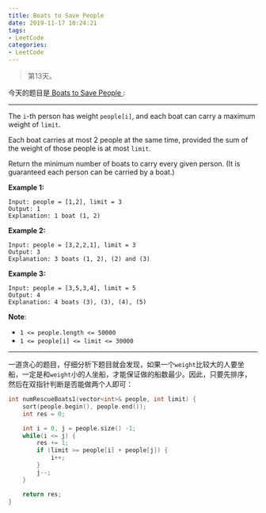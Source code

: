 ```yaml
---
title: Boats to Save People
date: 2019-11-17 10:24:21
tags:
- LeetCode
categories:
- LeetCode
---
```


> 第13天。

今天的题目是[ Boats to Save People ]( https://leetcode.com/problems/boats-to-save-people/ ):

---

The `i`-th person has weight `people[i]`, and each boat can carry a maximum weight of `limit`.

Each boat carries at most 2 people at the same time, provided the sum of the weight of those people is at most `limit`.

Return the minimum number of boats to carry every given person. (It is guaranteed each person can be carried by a boat.)

 

**Example 1:**

```
Input: people = [1,2], limit = 3
Output: 1
Explanation: 1 boat (1, 2)
```

**Example 2:**

```
Input: people = [3,2,2,1], limit = 3
Output: 3
Explanation: 3 boats (1, 2), (2) and (3)
```

**Example 3:**

```
Input: people = [3,5,3,4], limit = 5
Output: 4
Explanation: 4 boats (3), (3), (4), (5)
```

**Note**:

- `1 <= people.length <= 50000`
- `1 <= people[i] <= limit <= 30000`

---

一道贪心的题目，仔细分析下题目就会发现，如果一个`weight`比较大的人要坐船，一定是和`weight`小的人坐船，才能保证做的船数最少。因此，只要先排序，然后在双指针判断是否能做两个人即可：

```c++
int numRescueBoats1(vector<int>& people, int limit) {
    sort(people.begin(), people.end());
    int res = 0;

    int i = 0, j = people.size() -1;
    while(i <= j) {
        res += 1;
        if (limit >= people[i] + people[j]) {
            i++;
        }
        j--;
    }

    return res;
}
```

